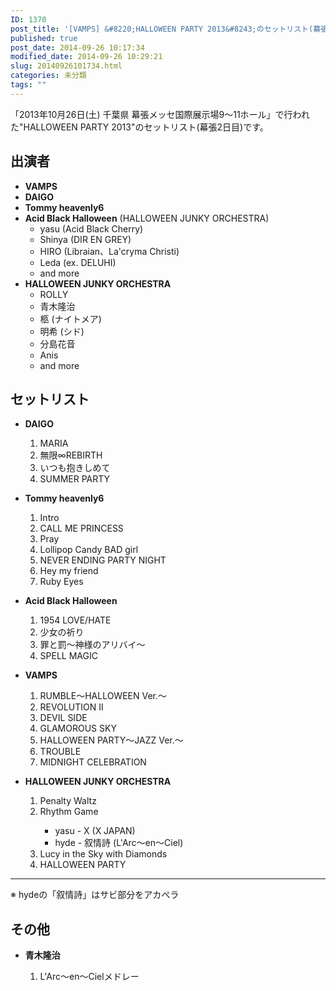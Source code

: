 ```yaml
---
ID: 1370
post_title: '[VAMPS] &#8220;HALLOWEEN PARTY 2013&#8243;のセットリスト(幕張2日目)'
published: true
post_date: 2014-09-26 10:17:34
modified_date: 2014-09-26 10:29:21
slug: 20140926101734.html
categories: 未分類
tags: ""
---
```

「2013年10月26日(土) 千葉県 幕張メッセ国際展示場9～11ホール」で行われた"HALLOWEEN PARTY 2013"のセットリスト(幕張2日目)です。
<!--more-->
<h2>出演者</h2>
<ul class="list-unstyled">
  <li><b>VAMPS</b></li>
  <li><b>DAIGO</b></li>
  <li><b>Tommy heavenly6</b></li>
  <li><b>Acid Black Halloween</b> (HALLOWEEN JUNKY ORCHESTRA)
   <ul>
    <li>yasu (Acid Black Cherry) 
    <li>Shinya (DIR EN GREY) 
    <li>HIRO (Libraian、La'cryma Christi)
    <li>Leda (ex. DELUHI)
    <li>and more
   </ul>
  </li>
  <li><b>HALLOWEEN JUNKY ORCHESTRA</b>
   <ul>
    <li>ROLLY
    <li>青木隆治
    <li>柩 (ナイトメア)
    <li>明希 (シド)
    <li>分島花音
    <li>Anis
    <li>and more
   </ul>
  </li>
</ul>

<h2>セットリスト</h2>
<ul class="list-unstyled">
<li><b>DAIGO</b></li>
<ol>
<li>MARIA</li>
<li>無限∞REBIRTH</li>
<li>いつも抱きしめて</li>
<li>SUMMER PARTY</li>
</ol>
</ul>

<ul class="list-unstyled">
<li><b>Tommy heavenly6</b></li>
<ol>
<li>Intro
<li>CALL ME PRINCESS
<li>Pray
<li>Lollipop Candy BAD girl
<li>NEVER ENDING PARTY NIGHT
<li>Hey my friend
<li>Ruby Eyes
</ol>
</ul>

<ul class="list-unstyled">
<li><b>Acid Black Halloween</b></li>
<ol>
<li>1954 LOVE/HATE
<li>少女の祈り
<li>罪と罰～神様のアリバイ～
<li>SPELL MAGIC
</ol>
</ul>

<ul class="list-unstyled">
<li><b>VAMPS</b></li>
<ol>
<li>RUMBLE～HALLOWEEN Ver.～
<li>REVOLUTION II
<li>DEVIL SIDE
<li>GLAMOROUS SKY
<li>HALLOWEEN PARTY～JAZZ Ver.～
<li>TROUBLE
<li>MIDNIGHT CELEBRATION
</ol>
</ul>

<ul class="list-unstyled">
<li><b>HALLOWEEN JUNKY ORCHESTRA</b></li>
<ol>
<li>Penalty Waltz
<li>Rhythm Game</li>
<ul>
<li>yasu - X (X JAPAN)
<li>hyde - 叙情詩 (L'Arc〜en〜Ciel)
</ul>
</li>
<li>Lucy in the Sky with Diamonds
<li>HALLOWEEN PARTY
</ol>
</ul>
<hr>
※ hydeの「叙情詩」はサビ部分をアカペラ

<h2>その他</h2>
<ul class="list-unstyled">
<li><b>青木隆治</b></li>
<ol>
<li>L'Arc〜en〜Cielメドレー
</ol>
</ul>